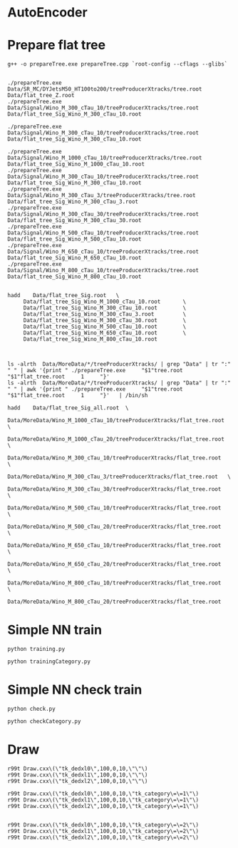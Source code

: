 AutoEncoder
====

    
 
    
Prepare flat tree
====

    g++ -o prepareTree.exe prepareTree.cpp `root-config --cflags --glibs`
     

    ./prepareTree.exe     Data/SR_MC/DYJetsM50_HT100to200/treeProducerXtracks/tree.root      Data/flat_tree_Z.root
    ./prepareTree.exe     Data/Signal/Wino_M_300_cTau_10/treeProducerXtracks/tree.root       Data/flat_tree_Sig_Wino_M_300_cTau_10.root
 
    ./prepareTree.exe     Data/Signal/Wino_M_300_cTau_10/treeProducerXtracks/tree.root       Data/flat_tree_Sig_Wino_M_300_cTau_10.root
    
    ./prepareTree.exe     Data/Signal/Wino_M_1000_cTau_10/treeProducerXtracks/tree.root       Data/flat_tree_Sig_Wino_M_1000_cTau_10.root
    ./prepareTree.exe     Data/Signal/Wino_M_300_cTau_10/treeProducerXtracks/tree.root        Data/flat_tree_Sig_Wino_M_300_cTau_10.root
    ./prepareTree.exe     Data/Signal/Wino_M_300_cTau_3/treeProducerXtracks/tree.root         Data/flat_tree_Sig_Wino_M_300_cTau_3.root
    ./prepareTree.exe     Data/Signal/Wino_M_300_cTau_30/treeProducerXtracks/tree.root        Data/flat_tree_Sig_Wino_M_300_cTau_30.root
    ./prepareTree.exe     Data/Signal/Wino_M_500_cTau_10/treeProducerXtracks/tree.root        Data/flat_tree_Sig_Wino_M_500_cTau_10.root
    ./prepareTree.exe     Data/Signal/Wino_M_650_cTau_10/treeProducerXtracks/tree.root        Data/flat_tree_Sig_Wino_M_650_cTau_10.root
    ./prepareTree.exe     Data/Signal/Wino_M_800_cTau_10/treeProducerXtracks/tree.root        Data/flat_tree_Sig_Wino_M_800_cTau_10.root
 
 
    hadd    Data/flat_tree_Sig.root   \
         Data/flat_tree_Sig_Wino_M_1000_cTau_10.root       \
         Data/flat_tree_Sig_Wino_M_300_cTau_10.root        \
         Data/flat_tree_Sig_Wino_M_300_cTau_3.root         \
         Data/flat_tree_Sig_Wino_M_300_cTau_30.root        \
         Data/flat_tree_Sig_Wino_M_500_cTau_10.root        \
         Data/flat_tree_Sig_Wino_M_650_cTau_10.root        \
         Data/flat_tree_Sig_Wino_M_800_cTau_10.root        
         
         
         
    ls -alrth  Data/MoreData/*/treeProducerXtracks/ | grep "Data" | tr ":" " " | awk '{print " ./prepareTree.exe     "$1"tree.root "$1"flat_tree.root     1     "}' 
    ls -alrth  Data/MoreData/*/treeProducerXtracks/ | grep "Data" | tr ":" " " | awk '{print " ./prepareTree.exe     "$1"tree.root "$1"flat_tree.root     1     "}'   | /bin/sh
    
    hadd    Data/flat_tree_Sig_all.root  \
         Data/MoreData/Wino_M_1000_cTau_10/treeProducerXtracks/flat_tree.root   \
         Data/MoreData/Wino_M_1000_cTau_20/treeProducerXtracks/flat_tree.root   \
          Data/MoreData/Wino_M_300_cTau_10/treeProducerXtracks/flat_tree.root   \
           Data/MoreData/Wino_M_300_cTau_3/treeProducerXtracks/flat_tree.root   \
          Data/MoreData/Wino_M_300_cTau_30/treeProducerXtracks/flat_tree.root   \
          Data/MoreData/Wino_M_500_cTau_10/treeProducerXtracks/flat_tree.root   \
          Data/MoreData/Wino_M_500_cTau_20/treeProducerXtracks/flat_tree.root   \
          Data/MoreData/Wino_M_650_cTau_10/treeProducerXtracks/flat_tree.root   \
          Data/MoreData/Wino_M_650_cTau_20/treeProducerXtracks/flat_tree.root   \
          Data/MoreData/Wino_M_800_cTau_10/treeProducerXtracks/flat_tree.root   \
          Data/MoreData/Wino_M_800_cTau_20/treeProducerXtracks/flat_tree.root   
          



Simple NN train
====

    python training.py
    
    python trainingCategory.py
    

    
Simple NN check train
====

    python check.py
    
    python checkCategory.py
    
    
Draw
====

    r99t Draw.cxx\(\"tk_dedxl0\",100,0,10,\"\"\)
    r99t Draw.cxx\(\"tk_dedxl1\",100,0,10,\"\"\)
    r99t Draw.cxx\(\"tk_dedxl2\",100,0,10,\"\"\)
    
    r99t Draw.cxx\(\"tk_dedxl0\",100,0,10,\"tk_category\=\=1\"\)
    r99t Draw.cxx\(\"tk_dedxl1\",100,0,10,\"tk_category\=\=1\"\)
    r99t Draw.cxx\(\"tk_dedxl2\",100,0,10,\"tk_category\=\=1\"\)

    
    r99t Draw.cxx\(\"tk_dedxl0\",100,0,10,\"tk_category\=\=2\"\)
    r99t Draw.cxx\(\"tk_dedxl1\",100,0,10,\"tk_category\=\=2\"\)
    r99t Draw.cxx\(\"tk_dedxl2\",100,0,10,\"tk_category\=\=2\"\)

    
    
    
    